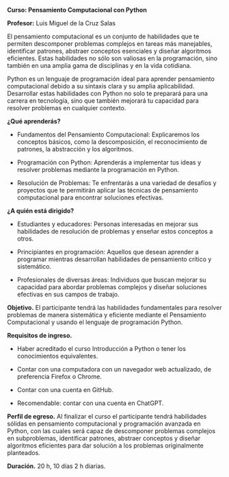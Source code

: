 **Curso: Pensamiento Computacional con Python**

**Profesor:** Luis Miguel de la Cruz Salas

El pensamiento computacional es un conjunto de habilidades que te permiten descomponer problemas complejos en tareas más manejables, identificar patrones, abstraer conceptos esenciales y diseñar algoritmos eficientes. Estas habilidades no sólo son valiosas en la programación, sino también en una amplia gama de disciplinas y en la vida cotidiana.

Python es un lenguaje de programación ideal para aprender pensamiento computacional debido a su sintaxis clara y su amplia aplicabilidad. Desarrollar estas habilidades con Python no solo te preparará para una carrera en tecnología, sino que también mejorará tu capacidad para resolver problemas en cualquier contexto.

**¿Qué aprenderás?**
* Fundamentos del Pensamiento Computacional: Explicaremos los conceptos básicos, como la descomposición, el reconocimiento de patrones, la abstracción y los algoritmos.

* Programación con Python: Aprenderás a implementar tus ideas y resolver problemas mediante la programación en Python.

* Resolución de Problemas: Te enfrentarás a una variedad de desafíos y proyectos que te permitirán aplicar las técnicas de pensamiento computacional para encontrar soluciones efectivas.

**¿A quién está dirigido?**
* Estudiantes y educadores: Personas interesadas en mejorar sus habilidades de resolución de problemas y enseñar estos conceptos a otros.

* Principiantes en programación: Aquellos que desean aprender a programar mientras desarrollan habilidades de pensamiento crítico y sistemático.

* Profesionales de diversas áreas: Individuos que buscan mejorar su capacidad para abordar problemas complejos y diseñar soluciones efectivas en sus campos de trabajo.

**Objetivo.**
El participante tendrá las habilidades fundamentales para resolver problemas de manera sistemática y eficiente mediante el Pensamiento Computacional y usando el lenguaje de programación Python.

**Requisitos de ingreso.**
* Haber acreditado el curso Introducción a Python o tener los conocimientos equivalentes.

* Contar con una computadora con un navegador web actualizado, de preferencia Firefox o Chrome.

* Contar con una cuenta en GitHub.

* Recomendable: contar con una cuenta en ChatGPT.

**Perfil de egreso.**
Al finalizar el curso el participante tendrá habilidades sólidas en pensamiento computacional y programación avanzada en Python, con las cuales será capaz de descomponer problemas complejos en subproblemas, identificar patrones, abstraer conceptos y diseñar algoritmos eficientes para dar solución a los problemas originalmente planteados.

**Duración.**
20 h, 10 días 2 h diarias.

